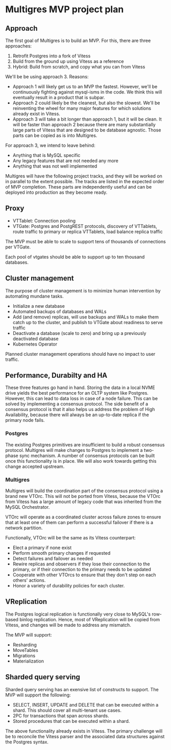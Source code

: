 # Multigres MVP project plan



## Approach

The first goal of Multigres is to build an MVP. For this, there are three approaches:

1. Retrofit Postgres into a fork of Vitess
2. Build from the ground up using Vitess as a reference
3. Hybrid: Build from scratch, and copy what you can from Vitess

We'll be be using approach 3. Reasons:

* Approach 1 will likely get us to an MVP the fastest. However, we'll be continuously fighting against mysql-isms in the code. We think this will eventually result in a product that is subpar.
* Approach 2 could likely be the cleanest, but also the slowest. We'll be reinventing the wheel for many major features for which solutions already exist in Vitess.
* Approach 3 will take a bit longer than approach 1, but it will be clean. It will be faster than approach 2 because there are many substantially large parts of Vitess that are designed to be database agnostic. Those parts can be copied as is into Multigres.

For approach 3, we intend to leave behind:

* Anything that is MySQL specific
* Any legacy features that are not needed any more
* Anything that was not well implemented

Multigres will have the following project tracks, and they will be worked on in parallel to the extent possible. The tracks are listed in the expected order of MVP completion. These parts are independently useful and can be deployed into production as they become ready.

## Proxy

* VTTablet: Connection pooling
* VTGate: Postgres and PostgREST protocols, discovery of VTTablets, route traffic to primary or replica VTTablets, load balance replica traffic

The MVP must be able to scale to support tens of thousands of connections per VTGate.

Each pool of vtgates should be able to support up to ten thousand databases.

## Cluster management

The purpose of cluster management is to minimize human intervention by automating mundane tasks.

* Initialize a new database
* Automated backups of databases and WALs
* Add (and remove) replicas, will use backups and WALs to make them catch up to the cluster, and publish to VTGate about readiness to serve traffic
* Deactivate a database (scale to zero) and bring up a previously deactivated database
* Kubernetes Operator

Planned cluster management operations should have no impact to user traffic.

## Performance, Durabilty and HA

These three features go hand in hand. Storing the data in a local NVME drive yields the best performance for an OLTP system like Postgres. However, this can lead to data loss in case of a node failure. This can be solved by implementing a consensus protocol. The side benefit of a consensus protocol is that it also helps us address the problem of High Availability, because there will always be an up-to-date replica if the primary node fails.

### Postgres

The existing Postgres primitives are insufficient to build a robust consensus protocol. Multigres will make changes to Postgres to implement a two-phase sync mechanism. A number of consensus protocols can be built once this functionality is in place. We will also work towards getting this change accepted upstream.

### Multigres

Multigres will build the coordination part of the consensus protocol using a brand new VTOrc. This will not be ported from Vitess, because the VTOrc from Vitess has a large amount of legacy code that was inherited from the MySQL Orchestrator.

VTOrc will operate as a coordinated cluster across failure zones to ensure that at least one of them can perform a successful failover if there is a network partition.

Functionally, VTOrc will be the same as its Vitess counterpart:

* Elect a primary if none exist
* Perform smooth primary changes if requested
* Detect failures and failover as needed
* Rewire replicas and observers if they lose their connection to the primary, or if their connection to the primary needs to be updated
* Cooperate with other VTOrcs to ensure that they don't step on each others' actions.
* Honor a variety of durability policies for each cluster.

## VReplication

The Postgres logical replication is functionally very close to MySQL's row-based binlog replication. Hence, most of VReplication will be copied from Vitess, and changes will be made to address any mismatch.

The MVP will support:

* Resharding
* MoveTables
* Migrations
* Materialization

## Sharded query serving

Sharded query serving has an exensive list of constructs to support. The MVP will support the following:

* SELECT, INSERT, UPDATE and DELETE that can be executed within a shard. This should cover all multi-tenant use cases.
* 2PC for transactions that span across shards.
* Stored procedures that can be executed within a shard.

The above functionality already exists in Vitess. The primary challenge will be to reconcile the Vitess parser and the associated data structures against the Postgres syntax.
